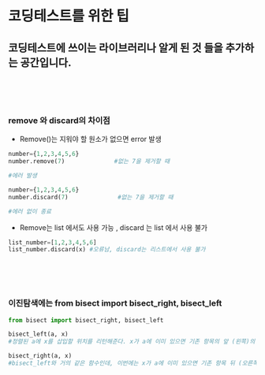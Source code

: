 # 코딩테스트를 위한 팁

## 코딩테스트에 쓰이는 라이브러리나 알게 된 것 들을 추가하는 공간입니다.
<br>
<br>
<br>

### remove 와 discard의 차이점

- Remove()는 지워야 할 원소가 없으면  error 발생

```python
number={1,2,3,4,5,6}
number.remove(7)              #없는 7을 제거할 때

#에러 발생
```

```python
number={1,2,3,4,5,6}
number.discard(7)              #없는 7을 제거할 때

#에러 없이 종료
```

- Remove는 list 에서도 사용 가능 , discard 는 list 에서 사용 불가

```python
list_number=[1,2,3,4,5,6]
list_number.discard(x) #오류남, discard는 리스트에서 사용 불가
```

<br>
<br>
<br>

### 이진탐색에는 from bisect import bisect_right, bisect_left
```python
from bisect import bisect_right, bisect_left

bisect_left(a, x)
#정렬된 a에 x를 삽입할 위치를 리턴해준다. x가 a에 이미 있으면 기존 항목의 앞 (왼쪽)의 위치를 반환한다.

bisect_right(a, x)
#bisect_left와 거의 같은 함수인데, 이번에는 x가 a에 이미 있으면 기존 항목 뒤 (오른쪽)의 위치를 반환한다.
```

